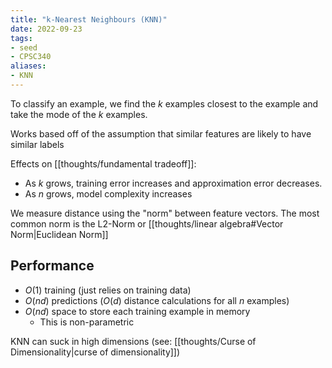 ```yaml
---
title: "k-Nearest Neighbours (KNN)"
date: 2022-09-23
tags:
- seed
- CPSC340
aliases:
- KNN
---
```


To classify an example, we find the $k$ examples closest to the example and take the mode of the $k$ examples.

Works based off of the assumption that similar features are likely to have similar labels

Effects on [[thoughts/fundamental tradeoff]]:
- As $k$ grows, training error increases and approximation error decreases.
- As $n$ grows, model complexity increases

We measure distance using the "norm" between feature vectors. The most common norm is the L2-Norm or [[thoughts/linear algebra#Vector Norm|Euclidean Norm]]

## Performance
- $O(1)$ training (just relies on training data)
- $O(nd)$ predictions ($O(d)$ distance calculations for all $n$ examples)
- $O(nd)$ space to store each training example in memory
	- This is non-parametric

KNN can suck in high dimensions (see: [[thoughts/Curse of Dimensionality|curse of dimensionality]])
